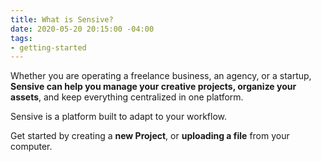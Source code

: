 ```yaml
---
title: What is Sensive?
date: 2020-05-20 20:15:00 -04:00
tags:
- getting-started
---
```


Whether you are operating a freelance business, an agency, or a startup, **Sensive can help you manage your creative projects, organize your assets**, and keep everything centralized in one platform.

Sensive is a platform built to adapt to your workflow.

Get started by creating a **new Project**, or **uploading a file** from your computer.